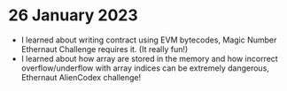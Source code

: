 # 26 January 2023

-   I learned about writing contract using EVM bytecodes, Magic Number Ethernaut Challenge requires it. (It really fun!)
-   I learned about how array are stored in the memory and how incorrect overflow/underflow with array indices can be extremely dangerous, Ethernaut AlienCodex challenge!
